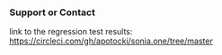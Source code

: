 ### Support or Contact
link to the regression test results: https://circleci.com/gh/apotocki/sonia.one/tree/master
